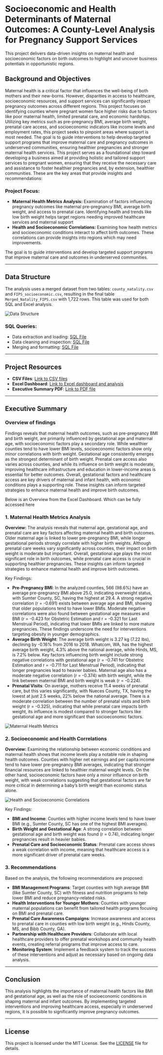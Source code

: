 # Socioeconomic and Health Determinants of Maternal Outcomes: A County-Level Analysis for Pregnancy Support Services
This project delivers data-driven insights on maternal health and socioeconomic factors on birth outcomes to highlight and uncover business potentials in opportunistic regions.

## Background and Objectives

Maternal health is a critical factor that influences the well-being of both mothers and their 
new-borns. However, disparities in access to healthcare, socioeconomic resources, and 
support services can significantly impact pregnancy outcomes across different regions. This 
project focuses on identifying counties where pregnant women face higher risks due to 
factors like poor maternal health, limited prenatal care, and economic hardships.
Utilizing key metrics such as pre-pregnancy BMI, average birth weight, prenatal care access, 
and socioeconomic indicators like income levels and employment rates, this project seeks to 
pinpoint areas where support is most needed. The goal is to guide interventions to help 
develop targeted support programs that improve maternal care and pregnancy outcomes in 
underserved communities, ensuring healthier pregnancies and stronger maternal health 
services.
This project serves as a foundational step toward developing a business aimed at providing 
holistic and tailored support services to pregnant women, ensuring that they receive the 
necessary care and assistance to foster healthier pregnancies and, by extension, healthier 
communities.
These are the key areas that provide insights and recommendations:

### Project Focus:
- **Maternal Health Metrics Analysis:**
  Examination of factors influencing pregnancy outcomes like maternal pre-pregnancy BMI, average birth weight, and access to prenatal care. Identifying health and trends like low birth weight helps target regions needing improved healthcare services and maternal support
- **Health and Socioeconomic Correlations:**
  Examining how health metrics and socioeconomic conditions interact to affect birth outcomes. These correlations can provide insights into regions which may need improvements.
  
The goal is to guide interventions and develop targeted support programs that improve maternal care and outcomes in underserved communities.

---

## Data Structure

The analysis uses a merged dataset from two tables: `county_natality.csv` and `FIPS_socioeconomic.csv`, resulting in the final table `Merged_Natality_FIPS.csv` with 1,722 rows. This table was used for both SQL and Excel analysis.

![Data Structure](https://example.com/data_structure_image)

### SQL Queries:
- Data extraction and loading: [SQL File](https://github.com/John00Davies/county-lvl-natality-analysis/blob/main/1.%20SQL%20files%20(Cleaning%20and%20EDA)/0.%20Loading%20Data%20Tables.sql)
- Data cleaning and inspection: [SQL File](https://github.com/John00Davies/county-lvl-natality-analysis/blob/main/1.%20SQL%20files%20(Cleaning%20and%20EDA)/1.%20Initial%20Data%20Checking%20and%20Cleaning.sql)
- Merging and formatting: [SQL File](https://github.com/John00Davies/county-lvl-natality-analysis/blob/main/1.%20SQL%20files%20(Cleaning%20and%20EDA)/2.%20Data%20Merge%20and%20Formatting.sql)

---

## Project Resources

- **CSV Files**: [Link to CSV files](https://github.com/John00Davies/county-lvl-natality-analysis/tree/main/0.%20CSV%20files)
- **Excel Dashboard**: [Link to Excel dashboard and analysis](https://github.com/John00Davies/county-lvl-natality-analysis/blob/main/2.%20Excel%20File%20(Dashboard%20and%20Analysis)/Dashboard%20and%20Further%20Analysis.xlsx)
- **Executive Summary PDF**: [Link to PDF file](https://github.com/John00Davies/county-lvl-natality-analysis/tree/main/3.%20Executive%20Summary%20Pdf%20file)

---

## Executive Summary 

### Overview of findings
Findings reveals that maternal health outcomes, such as pre-pregnancy BMI and birth weight, 
are primarily influenced by gestational age and maternal age, with socioeconomic factors 
play a secondary role. While wealthier counties tend to have lower BMI levels, socioeconomic 
factors show only minor correlations with birth weight. Gestational age consistently emerges 
as the strongest determinant of birth weight. Prenatal care access also varies across counties, 
and while its influence on birth weight is moderate, improving healthcare infrastructure and 
education in lower-income areas is essential for better outcomes. Overall, gestational factors 
and healthcare access are key drivers of maternal and infant health, with economic 
conditions plays a supporting role. These insights can inform targeted strategies to enhance 
maternal health and improve birth outcomes.

Below is an Overview from the Excel Dashboard. Which can be fully accessed here

### 1. Maternal Health Metrics Analysis
**Overview:** The analysis reveals that maternal age, gestational age, and prenatal care are key 
factors affecting maternal health and birth outcomes. Older maternal age is linked to lower 
pre-pregnancy BMI, while longer gestational periods strongly correlate with higher birth 
weights. Although prenatal care weeks vary significantly across counties, their impact on 
birth weight is moderate but important. Overall, gestational age plays the most significant 
role in birth outcomes, while prenatal care access is crucial in supporting healthier 
pregnancies. These insights can inform targeted strategies to enhance maternal health and 
improve birth outcomes.

Key Findings:
- **Pre-Pregnancy BMI**: In the analyzed counties, 566 (98.6%) have an average pre-pregnancy BMI above 25.0, indicating overweight status, with Sumter County, SC, having the highest at 29.4. A strong negative correlation (r = -0.691) exists between average age and BMI, showing that older populations tend to have lower BMIs. Moderate negative correlations were also found between gestational age measures and BMI (r = -0.423 for Obstetric Estimation and r = -0.321 for Last Menstrual Period), indicating that lower BMIs are linked to more mature pregnancies. These findings underscore the need for interventions targeting obesity in younger demographics.
- **Average Birth Weight**: The average birth weight is 3.27 kg (7.22 lbs), declining by -0.16% from 2016 to 2018. Whatcom, WA, has the highest average birth weight, 4.3% above the national average, while Hinds, MS, is 7.2% below. Key factors influencing birth weight include strong negative correlations with gestational age (r = -0.741 for Obstetric Estimation and r = -0.711 for Last Menstrual Period), indicating that longer pregnancies lead to heavier babies. Maternal age also has a moderate negative correlation (r = -0.374) with birth weight, while the link between maternal BMI and birth weight is weak (r = -0.224).
- **Prenatal Visits**: On average, mothers receive 11.4 weeks of prenatal care, but this varies significantly, with Nueces County, TX, having the lowest at just 2.5 weeks, 22% below the national average. There is a moderate correlation between the number of prenatal visits and birth weight (r = -0.325), indicating that while prenatal care impacts birth weight, its influence is modest compared to stronger factors like gestational age and more significant than socioeconomic factors.




![Maternal Health Metrics](https://example.com/maternal_health_metrics_image)

### 2. Socioeconomic and Health Correlations
**Overview:** Examining the relationship between economic conditions and maternal health 
shows that income levels play a notable role in shaping health outcomes. Counties with 
higher net earnings and per capita income tend to have lower pre-pregnancy BMI averages, 
indicating that stronger financial resources are linked to healthier maternal weight levels. On 
the other hand, socioeconomic factors have only a minor influence on birth weight, with 
weak correlations suggesting that gestational factors are far more critical in determining a 
baby’s birth weight than economic status alone.


![Health and Socioeconomic Correlations](https://example.com/socioeconomic_correlations_image)

Key Findings:
- **BMI and Income**: Counties with higher income levels tend to have lower BMI (e.g., Sumter County, SC has one of the highest BMI averages).
- **Birth Weight and Gestational Age**: A strong correlation between gestational age and birth weight was found (r = 0.74), indicating longer pregnancies result in heavier babies.
- **Prenatal Care and Socioeconomic Status**: Prenatal care access shows a weak correlation with income, meaning that healthcare access is a more significant driver of prenatal care weeks.

### 3. Recommendations

Based on the analysis, the following recommendations are proposed:

- **BMI Management Programs**: Target counties with high average BMI (like Sumter County, SC) with fitness and nutrition programs to help lower BMI and reduce pregnancy-related risks.
- **Health Interventions for Younger Mothers**: Counties with younger maternal populations can benefit from tailored health programs focusing on BMI and prenatal care.
- **Prenatal Care Awareness Campaigns**: Increase awareness and access to prenatal care in counties with low birth weight (e.g., Hinds County, MS, and Bibb County, GA).
- **Partnership with Healthcare Providers**: Collaborate with local healthcare providers to offer prenatal workshops and community health events, creating referral programs that improve access to care.
- **Monitoring System**: Implement a feedback system to track the success of these interventions and adjust as necessary based on ongoing data analysis.

---


## Conclusion

This analysis highlights the importance of maternal health factors like BMI and gestational age, as well as the role of socioeconomic conditions in shaping maternal and infant outcomes. By implementing targeted interventions and improving healthcare access, especially in underserved regions, it is possible to significantly improve pregnancy outcomes.

---

## License

This project is licensed under the MIT License. See the [LICENSE](LICENSE.md) file for details.
